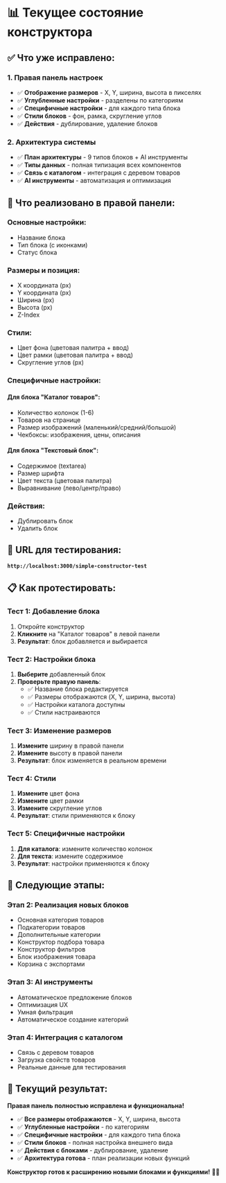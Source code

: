 # 📊 Текущее состояние конструктора

## ✅ **Что уже исправлено:**

### 1. **Правая панель настроек**
- ✅ **Отображение размеров** - X, Y, ширина, высота в пикселях
- ✅ **Углубленные настройки** - разделены по категориям
- ✅ **Специфичные настройки** - для каждого типа блока
- ✅ **Стили блоков** - фон, рамка, скругление углов
- ✅ **Действия** - дублирование, удаление блоков

### 2. **Архитектура системы**
- ✅ **План архитектуры** - 9 типов блоков + AI инструменты
- ✅ **Типы данных** - полная типизация всех компонентов
- ✅ **Связь с каталогом** - интеграция с деревом товаров
- ✅ **AI инструменты** - автоматизация и оптимизация

## 🎯 **Что реализовано в правой панели:**

### **Основные настройки:**
- Название блока
- Тип блока (с иконками)
- Статус блока

### **Размеры и позиция:**
- X координата (px)
- Y координата (px)
- Ширина (px)
- Высота (px)
- Z-Index

### **Стили:**
- Цвет фона (цветовая палитра + ввод)
- Цвет рамки (цветовая палитра + ввод)
- Скругление углов (px)

### **Специфичные настройки:**

#### **Для блока "Каталог товаров":**
- Количество колонок (1-6)
- Товаров на странице
- Размер изображений (маленький/средний/большой)
- Чекбоксы: изображения, цены, описания

#### **Для блока "Текстовый блок":**
- Содержимое (textarea)
- Размер шрифта
- Цвет текста (цветовая палитра)
- Выравнивание (лево/центр/право)

### **Действия:**
- Дублировать блок
- Удалить блок

## 🚀 **URL для тестирования:**
**`http://localhost:3000/simple-constructor-test`**

## 📋 **Как протестировать:**

### **Тест 1: Добавление блока**
1. Откройте конструктор
2. **Кликните** на "Каталог товаров" в левой панели
3. **Результат**: блок добавляется и выбирается

### **Тест 2: Настройки блока**
1. **Выберите** добавленный блок
2. **Проверьте правую панель**:
   - ✅ Название блока редактируется
   - ✅ Размеры отображаются (X, Y, ширина, высота)
   - ✅ Настройки каталога доступны
   - ✅ Стили настраиваются

### **Тест 3: Изменение размеров**
1. **Измените** ширину в правой панели
2. **Измените** высоту в правой панели
3. **Результат**: блок изменяется в реальном времени

### **Тест 4: Стили**
1. **Измените** цвет фона
2. **Измените** цвет рамки
3. **Измените** скругление углов
4. **Результат**: стили применяются к блоку

### **Тест 5: Специфичные настройки**
1. **Для каталога**: измените количество колонок
2. **Для текста**: измените содержимое
3. **Результат**: настройки применяются к блоку

## 🎯 **Следующие этапы:**

### **Этап 2: Реализация новых блоков**
- Основная категория товаров
- Подкатегории товаров
- Дополнительные категории
- Конструктор подбора товара
- Конструктор фильтров
- Блок изображения товара
- Корзина с экспортами

### **Этап 3: AI инструменты**
- Автоматическое предложение блоков
- Оптимизация UX
- Умная фильтрация
- Автоматическое создание категорий

### **Этап 4: Интеграция с каталогом**
- Связь с деревом товаров
- Загрузка свойств товаров
- Реальные данные для тестирования

## 🎉 **Текущий результат:**

**Правая панель полностью исправлена и функциональна!**

- ✅ **Все размеры отображаются** - X, Y, ширина, высота
- ✅ **Углубленные настройки** - по категориям
- ✅ **Специфичные настройки** - для каждого типа блока
- ✅ **Стили блоков** - полная настройка внешнего вида
- ✅ **Действия с блоками** - дублирование, удаление
- ✅ **Архитектура готова** - план реализации новых функций

**Конструктор готов к расширению новыми блоками и функциями!** 🎨✨

